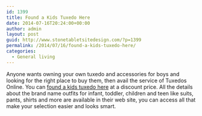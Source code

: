 ```yaml
---
id: 1399
title: Found a Kids Tuxedo Here
date: 2014-07-16T20:24:00+00:00
author: admin
layout: post
guid: http://www.stonetabletsitedesign.com/?p=1399
permalink: /2014/07/16/found-a-kids-tuxedo-here/
categories:
  - General living
---
```

Anyone wants owning your own tuxedo and accessories for boys and looking for the right place to buy them, then avail the service of Tuxedos Online. You can [found a kids tuxedo here](http://www.tuxedosonline.com/boys_tuxedos.14.66.0.1.htm) at a discount price. All the details about the brand name outfits for infant, toddler, children and teen like suits, pants, shirts and more are available in their web site, you can access all that make your selection easier and looks smart.